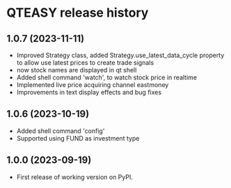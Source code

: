 # QTEASY release history

## 1.0.7 (2023-11-11)
- Improved Strategy class, added Strategy.use_latest_data_cycle property to allow use latest prices to create trade signals
- now stock names are displayed in qt shell
- Added shell command 'watch', to watch stock price in realtime
- Implemented live price acquiring channel eastmoney
- Improvements in text display effects and bug fixes

## 1.0.6 (2023-10-19)
- Added shell command 'config'
- Supported using FUND as investment type

## 1.0.0 (2023-09-19)
- First release of working version on PyPI.